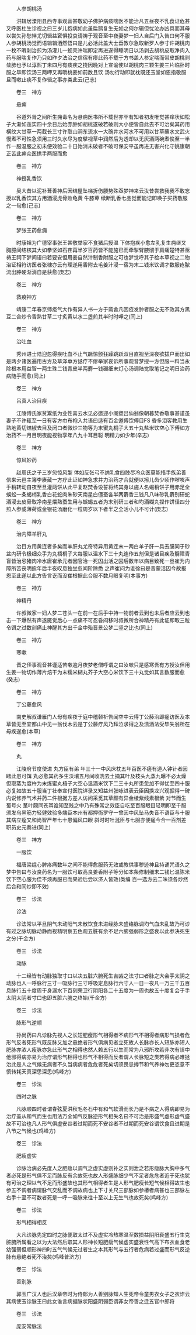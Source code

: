 <!-- { "loadSidebar": true } -->
　　人参胡桃汤

　　洪辑居溧阳县西寺事观音甚敬幼子佛护病痰喘医不能治凡五昼夜不乳食证危甚又呼医杜生诊视之曰三岁儿抱病如此虽扁鹊复生无如之何尔辑但忧泣办凶具而其母以尝失孙愁悴尤切辑益窘惧投哀请祷于观音至中夜妻梦一妇人自后门入告曰何不服人参胡桃汤觉而语辑辑洒然悟曰是儿必活此盖大士垂教尔急取新罗人参寸许胡桃肉一枚不暇剥治煎为汤灌儿一蚬壳许喘即定再进遂得睡明日以汤剥去胡桃皮取净肉入药与服喘复作乃只如昨夕法治之信宿有瘳此药不载于方书盖人参定喘而带皮胡桃则敛肺也予以淳熙丁未四月有痰疾之挠因晚对上宣谕使以胡桃肉三颗生姜三片临卧时服之毕即饮汤三两呷又再嚼桃姜如前数且饮 汤勿行动即就枕既还玉堂如恩指敬服旦而嗽止痰不复作辑之事亦类此云(己志)

　　卷三　神方

　　悬痈

　　谷道外肾之间所生痈毒名为悬痈医书所不载世亦罕有知者初发唯觉甚痒状如松子大渐如莲实四十余日后始赤肿如胡桃遂破若破则大小便皆自此去不可治矣其药用横纹大甘草一两截长三寸许取山涧东流水一大碗井水河水不可用以甘草蘸水文武火慢煮不可性急须用三时久水尽为度擘视草中润然后为透却以无灰酒两碗煮俟至一半作一服温服之初未便效验二十日始消未破者不破可保安平虽再进无害兴化守姚康朝正苦此痈众医拱手两服而愈

　　卷三　神方

　　神授乳香饮

　　吴大昔以泥补葺善神后因结屋坠梯折伤腰势殊亟梦神来云汝昔尝救我我不敢忘授以乳香饮其方用酒浸虎骨败龟黄 牛膝萆 续断乳香七品觉而能记即唤子买药敬服之一旬愈(己志)

　　卷三　神方

　　梦张王药愈痈

　　时康祖为广德宰事张王甚敬举家不食猪后授温 下体抱疾小愈左乳复生痈继又胸臆间结核其大如拳坚如石荏苒半岁百药皆不能施已而牵掣臂腋彻于肩痛楚特甚亟祷王祠下梦间语曰若要安但用姜自然汁制香附服之可也梦觉呼其子检本草视之二物治证相符访医者张棣亦云有理遂用香附去毛姜汁浸一宿为末二钱米饮调才数服疮脓流出肿硬渐消自是获愈(庚志)

　　卷三　神方

　　救疫神方

　　靖康二年春京师疫气大作有异人书一方于斋舍凡因疫发肿者服之无不效其方黑豆二合炒令香熟甘草二寸炙黄以水二盏煎其半时时呷之(同上)

　　卷三　神方

　　治吐血

　　秀州进士陆迎忽得疾吐血不止气蹶惊颤狂躁跳跃双目直视至深夜欲拔户而出如是两夕诸医遍用古方及草泽单方拯疗不瘳举家哀诉所事观音梦授一方但服一料当永除根本用益智一两生珠二钱青皮半两麝一钱碾细末灯心汤调陆觉取笔记之明日治药病随手而愈(同上)

　　卷三　神方

　　吕真人治目疾

　　江陵傅氏家贫鬻纸为业性喜云水见必邀迎小阁塑吕仙翁像朝暮焚香敬事甚谨虽妻子不许辄至一日有客方巾布袍入共语曰适有百金邀傅饮傅目FS 昏多泪客教用生熟地黄切焙椒去目及闭口者微炒三物等为末蜜丸桐子大五十丸盐米饮空心下傅如方治药不一月目明夜能视物享年八九十耳目聪 明精力如少年(辛志)

　　卷三　神方

　　惊风妙药

　　赵周氏之子三岁忽惊风掣 体如反张弓不纳乳食四肢尽冷众医莫能措手族弟善信来云邑主簿李赓藏一方疗此证如神急求并力治药才合就便以擦儿齿少顷作哕咳声手稍转动自夜至旦灌两饼从此平复赵焚香设誓将终其身以施人名蝎稍饼子用赤足全蜈蚣一条蝎梢乳香白花蛇肉朱砂天南星白僵蚕各半两麝香三钱凡八味砂乳麝别研蛇酒浸去皮骨取净南星煨熟蚕生用与蜈蝎五者为末别研三者和均酒糊丸捏作饼径四分煎人参或薄荷或金银花汤磨化一粒周岁以下者半之全活小儿不可计(庚志)

　　卷三　神方

　　治内障羊肝丸

　　治目方用黄连者多矣而羊肝丸尤奇特异用黄连末一两白羊子肝一具去膜同于砂盆内研令极细众手为丸梧桐子大每服以温水下三十丸连作五剂但是诸目疾及翳障青盲皆治忌猪肉冷水唐崔承元者因官治一死囚出活之囚后数年以病目致死一旦崔为内障所苦丧明逾年后半夜叹息独坐忽闻阶除悉 之声崔问为谁徐曰是昔蒙活囚今故报恩至此遂以此方告言讫而没崔根据此合服不数月眼复明(本事方)

　　卷三　神方

　　神精丹

　　许叔微家一妇人梦二苍头一在前一在后手中持一物前者云到也未后者应云到也击一下爆然有声遂魇觉后心一点痛不可忍昏闷移时叔微所合神精丹有此证即取三粒令饵之过数刻痛止神醒其方出千金中殆晋景公梦二竖之比也(同上)

　　卷三　神方

　　寒嗽

　　晋之侄事观音甚谨适苦嗽逾月夜梦老僧呼谓之曰汝嗽只是感寒吾有方授汝但用生姜一物切作薄片焙干为末糯米糊丸芥子大空心米饮下三十丸觉如其言数服而愈(癸志)

　　卷三　神方

　　丁公藤愈风

　　南史解叔谦雁门人母有疾夜于庭中稽颡祈告闻空中云得丁公藤治即瘥访医及本草皆无至宜都山中见一翁伐木云是丁公藤疗风乃拜泣求得之及渍酒法受毕失翁所在母疾遂愈(本草)

　　卷三　神方

　　丸

　　江陵府节度使进 丸方臣有弟 年三十一中风床枕五年百医不瘥有道人钟针者因睹此患可饵 丸必愈其药多生沃壤五月间收洗去土摘其叶及枝头九蒸九曝不必太燥但取蒸为度杵为末炼蜜丸梧子大空心温酒米饮下二三十丸所患忽加不得忧至四十服必复如故五十服当丁壮奉宣付医院详录又知益州张咏进表云臣因换龙兴观掘得一碑内说修养气术并药二件根据方差人访问采觅其草颇有异金棱紫线素根紫 对节而生蜀号火 茎叶颇同苍耳谁知至贱之中乃有殊常之效臣自吃至百服眼目轻明即至千服须发乌黑筋力轻健效验多端臣本州有都押衙罗守一曾因中风坠马失音不语臣与十服其病立痊又和尚智严年七十患偏风口眼 斜时时吐涎臣与七服亦便瘥今合一百剂差职员史元奏进(同上)

　　卷三　神方

　　一服饮

　　福唐梁绲心脾疼痛数年之间不能得愈服药无效或教供事秽迹神且持诵咒语久之梦中告曰与汝良药名为一服饮可取高良姜香附子等分如本条修制细末二钱匕温陈米饮下空心服为佳不烦再服已而果验后尝以济人皆效(类编 百一选方云二味须各炒然后合和同炒即不效)

　　卷三　诊法

　　诊法

　　诊法常以平旦阴气未动阳气未散饮食未进经脉未盛络脉调均气血未乱故乃可诊有过之脉切脉动静而视精明察五色观五脏有余不足六腑强弱形之盛衰以此参决死生之分(千金方)

　　卷三　诊法

　　动脉

　　十二经皆有动脉独取寸口以决五脏六腑死生吉凶之法寸口者脉之大会手太阴之动脉也人一呼脉行三寸一吸脉行三寸呼吸定息脉行六寸人一日一夜凡一万三千五百息脉行五十度周于身漏水下百刻荣卫行阴阳各二十五度为一周也故五十度复会于手太阴太阴者寸口也即五脏六腑之终始(千金方)

　　卷三　诊法

　　脉形气逆顺

　　孙尚药曰凡诊脉先视人之长短肥瘦形气相得者不病形气不相得者病形气损者危形气反者死形气既反脉又加之悬绝者形气俱病见者立死故人长脉亦长人短脉亦短人肥脉亦浓人瘦脉亦急此形气之相得也然人赖五行以生而常为八邪所攻若非次有误中他邪得病亦易为治疗谓形气相得也形气不相得而反者谓人长脉短之类若得病必难拯治此是人之气候无病者不久当病病者危危者死矣切须畏忌撙节和气养神勿更恣意不慎转耗天真深思深思(鸡峰方)

　　卷三　诊法

　　四时之脉

　　凡脉顺四时者谓春弦夏洪秋毛冬石中有和气软滑而长乃是不病之人得病即易为治疗盖从和气而生也用法万全如气反脉逆形气相失名曰不可治是形盛气虚形虚气盛故不可治也凡人形气俱虚安谷者过期而死不安谷者不过期而死安谷谓饮食且进期是八节之气候也(鸡峰方)

　　卷三　诊法

　　肥瘦虚实

　　诊脉治病必先度人之肥瘦以调气之虚实虚则补之实则泄之若形瘦脉大胸中多气者必死是形气俱不足而脉反有余故死也故人形盛脉细少气不足者危危者近于死也犹有可治之理以气不足而形盛故也其形气相得者生是人形气肥瘦长短气候相得故生也参五不调者病谓脉气交乱而不调故病也上下寸关尺三部脉如参椿者病甚也三部脉左右手十至不可数者死是一呼一吸脉来往十至以上无生气也故死矣(鸡峰方)

　　卷三　诊法

　　形气相得相反

　　大凡诊脉先定四时之脉便取太过不及虚实冷热寒温至数损益阴阳衰盛五行生克脏腑所属看之以为大法然后取其人形神长短肥瘦气候虚实盛衰性气高下布衣血食老幼强弱但顺形神四时五气气候无过者生之本其形气与五行者危病若过盛而形气反逆脉有悬绝者死不治矣(鸡峰普济方)

　　卷三　诊法

　　善别脉

　　郭玉广汉人也后汉章帝时为侍郎为人善别脉知人生死帝令童男衣女子之衣诈云其病使玉诊脉王曰此女谁言病据脉状阳盛阴弱臣谓非女帝善之迁五官中郎将

　　卷三　诊法

　　庞安常脉法

